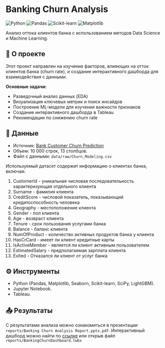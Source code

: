 # Banking Churn Analysis

![Python](https://img.shields.io/badge/Python-3.9%2B-blue)
![Pandas](https://img.shields.io/badge/Pandas-1.3%2B-orange)
![Scikit-learn](https://img.shields.io/badge/Scikit--learn-1.0%2B-yellowgreen)
![Matplotlib](https://img.shields.io/badge/Matplotlib-3.5%2B-blueviolet)

Анализ оттока клиентов банка с использованием методов Data Science и Machine Learning.

## 📌 О проекте

Этот проект направлен на изучение факторов, влияющих на отток клиентов банка (churn rate), и создание интерактивного дашборда для взаимодействия с данными.  

**Основные задачи:**  
- Разведочный анализ данных (EDA)  
- Визуализация ключевых метрик и поиск инсайдов 
- Построение ML-модели для изучения важности признаков
- Создание интерактивного дашборда в Tableau
- Рекомендации по снижению churn rate  

## 📂 Данные

- Источник: [Bank Customer Churn Prediction](https://www.kaggle.com/datasets/shantanudhakadd/bank-customer-churn-prediction/data)
- Объем: 10 000 строк, 13 столбцов.
- Файл с данными: `data/raw/Churn_Modeling.csv`  

Используемый датасет содержит информацию о клиентах банка, включая:  
1. CustomerId - уникальная числовая последовательность характеризующая отдельного клиента
2. Surname - фамилия клиента
3. CreditScore - числовой показатель, показывающий кредитоспособность человека
4. Geography - местоположение клиента
5. Gender - пол клиента
6. Age - возвраст клиента
7. Tenure - срок пользования услугами банка
8. Balance - баланс клиента
9. NumOfProduct - количество активных продуктов банка у клиента
10. HasCrCard - имеет ли клиент кредитные карты
11. IsActiveMember - является ли клиент активным пользователем
12. EstimatedSalary - предполагаемая зарплата клиента
13. Exited - Отказался ли клиент от услуг банка


## ⚙️ Инструменты
- Python (Pandas, Matplotlib, Seaborn, Scikit-learn, SciPy, LightGBM).
- Jupyter Notebook.
- Tableau.

## 📤 Результаты

С результатами анализа можно ознакомиться в презентации `reports/Banking Churn Analysis Report.pptx.pdf`.
Интерактивный дашборд можно найти по [ссылке](https://public.tableau.com/app/profile/timophey.ovchinnikov/viz/BankingChurnDashboard/Dashboard1?publish=yes) или открыв файл `reports/BankingChurnDashboard.twbx`
